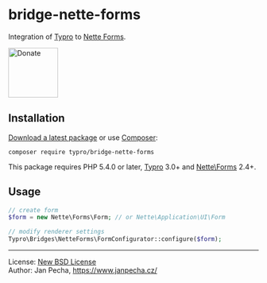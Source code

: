 
# bridge-nette-forms

Integration of [Typro](https://github.com/typro/typro) to [Nette Forms](https://github.com/nette/forms).

<a href="https://www.janpecha.cz/donate/"><img src="https://buymecoffee.intm.org/img/donate-banner.v1.svg" alt="Donate" height="100"></a>


## Installation

[Download a latest package](https://github.com/typro/bridge-nette-forms/releases) or use [Composer](http://getcomposer.org/):

```
composer require typro/bridge-nette-forms
```

This package requires PHP 5.4.0 or later, [Typro](https://github.com/typro/typro) 3.0+ and [Nette\Forms](https://github.com/nette/forms) 2.4+.


## Usage

``` php
// create form
$form = new Nette\Forms\Form; // or Nette\Application\UI\Form

// modify renderer settings
Typro\Bridges\NetteForms\FormConfigurator::configure($form);
```

------------------------------

License: [New BSD License](license.md)
<br>Author: Jan Pecha, https://www.janpecha.cz/
